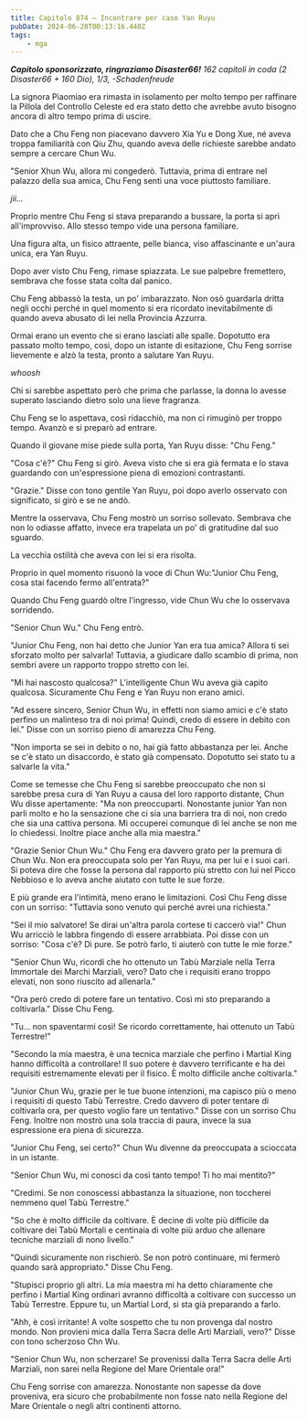 ```yaml
---
title: Capitolo 874 – Incontrare per caso Yan Ruyu
pubDate: 2024-06-28T00:13:16.440Z
tags:
    - mga
---
```



<em><strong>Capitolo sponsorizzato, ringraziamo Disaster66!</strong>
162 capitoli in coda (2 Disaster66 + 160 Dio), 1/3,
-Schadenfreude</em>


La signora Piaomiao era rimasta in isolamento per molto tempo per raffinare la Pillola del Controllo Celeste ed era stato detto che avrebbe avuto bisogno ancora di altro tempo prima di uscire.


Dato che a Chu Feng non piacevano davvero Xia Yu e Dong Xue, né aveva troppa familiarità con Qiu Zhu, quando aveva delle richieste sarebbe andato sempre a cercare Chun Wu.


"Senior Xhun Wu, allora mi congederò. Tuttavia, prima di entrare nel palazzo della sua amica, Chu Feng sentì una voce piuttosto familiare.


*jii...*


Proprio mentre Chu Feng si stava preparando a bussare, la porta si aprì all'improvviso. Allo stesso tempo vide una persona familiare.


Una figura alta, un fisico attraente, pelle bianca, viso affascinante e un'aura unica, era Yan Ruyu.


Dopo aver visto Chu Feng, rimase spiazzata. Le sue palpebre fremettero, sembrava che fosse stata colta dal panico.


Chu Feng abbassò la testa, un po' imbarazzato. Non osò guardarla dritta negli occhi perché in quel momento si era ricordato inevitabilmente di quando aveva abusato di lei nella Provincia Azzurra.


Ormai erano un evento che si erano lasciati alle spalle. Dopotutto era passato molto tempo, così, dopo un istante di esitazione, Chu Feng sorrise lievemente e alzò la testa, pronto a salutare Yan Ruyu.


*whoosh*


Chi si sarebbe aspettato però che prima che parlasse, la donna lo avesse superato lasciando dietro solo una lieve fragranza.


Chu Feng se lo aspettava, così ridacchiò, ma non ci rimuginò per troppo tempo. Avanzò e si preparò ad entrare.


Quando il giovane mise piede sulla porta, Yan Ruyu disse: "Chu Feng." 


"Cosa c'è?" Chu Feng si girò. Aveva visto che si era già fermata e lo stava guardando con un'espressione piena di emozioni contrastanti.


"Grazie." Disse con tono gentile Yan Ruyu, poi dopo averlo osservato con significato, si girò e se ne andò.


Mentre la osservava, Chu Feng mostrò un sorriso sollevato. Sembrava che non lo odiasse affatto, invece era trapelata un po' di gratitudine dal suo sguardo.


La vecchia ostilità che aveva con lei si era risolta.


Proprio in quel momento risuonò la voce di Chun Wu:"Junior Chu Feng, cosa stai facendo fermo all'entrata?"


Quando Chu Feng guardò oltre l'ingresso, vide Chun Wu che lo osservava sorridendo.


"Senior Chun Wu." Chu Feng entrò.


"Junior Chu Feng, non hai detto che Junior Yan era tua amica? Allora ti sei sforzato molto per salvarla! Tuttavia, a giudicare dallo scambio di prima, non sembri avere un rapporto troppo stretto con lei.


"Mi hai nascosto qualcosa?" L'intelligente Chun Wu aveva già capito qualcosa. Sicuramente Chu Feng e Yan Ruyu non erano amici.


"Ad essere sincero, Senior Chun Wu, in effetti non siamo amici e c'è stato perfino un malinteso tra di noi prima! Quindi, credo di essere in debito con lei." Disse con un sorriso pieno di amarezza Chu Feng.


"Non importa se sei in debito o no, hai già fatto abbastanza per lei. Anche se c'è stato un disaccordo, è stato già compensato. Dopotutto sei stato tu a salvarle la vita."


Come se temesse che Chu Feng si sarebbe preoccupato che non si sarebbe presa cura di Yan Ruyu a causa del loro rapporto distante, Chun Wu disse apertamente: "Ma non preoccuparti. Nonostante junior Yan non parli molto e ho la sensazione che ci sia una barriera tra di noi, non credo che sia una cattiva persona. Mi occuperei comunque di lei anche se non me lo chiedessi. Inoltre piace anche alla mia maestra."


"Grazie Senior Chun Wu." Chu Feng era davvero grato per la premura di Chun Wu. Non era preoccupata solo per Yan Ruyu, ma per lui e i suoi cari. Si poteva dire che fosse la persona dal rapporto più stretto con lui nel Picco Nebbioso e lo aveva anche aiutato con tutte le sue forze.


E più grande era l'intimità, meno erano le limitazioni. Così Chu Feng disse con un sorriso: "Tuttavia sono venuto qui perché avrei una richiesta."


"Sei il mio salvatore! Se dirai un'altra parola cortese ti caccerò via!" Chun Wu arricciò le labbra fingendo di essere arrabbiata. Poi disse con un sorriso: "Cosa c'è? Dì pure. Se potrò farlo, ti aiuterò con tutte le mie forze."


"Senior Chun Wu, ricordi che ho ottenuto un Tabù Marziale nella Terra Immortale dei Marchi Marziali, vero? Dato che i requisiti erano troppo elevati, non sono riuscito ad allenarla."


"Ora però credo di potere fare un tentativo. Così mi sto preparando a coltivarla." Disse Chu Feng.


"Tu... non spaventarmi così! Se ricordo correttamente, hai ottenuto un Tabù Terrestre!"


"Secondo la mia maestra, è una tecnica marziale che perfino i Martial King hanno difficoltà a controllare! Il suo potere è davvero terrificante e ha dei requisiti estremamente elevati per il fisico. È molto difficile anche coltivarla."


"Junior Chun Wu, grazie per le tue buone intenzioni, ma capisco più o meno i requisiti di questo Tabù Terrestre. Credo davvero di poter tentare di coltivarla ora, per questo voglio fare un tentativo." Disse con un sorriso Chu Feng. Inoltre non mostrò una sola traccia di paura, invece la sua espressione era piena di sicurezza.


"Junior Chu Feng, sei certo?" Chun Wu divenne da preoccupata a scioccata in un istante.


"Senior Chun Wu, mi conosci da così tanto tempo! Ti ho mai mentito?"


"Credimi. Se non conoscessi abbastanza la situazione, non toccherei nemmeno quel Tabù Terrestre."


"So che è molto difficile da coltivare. È decine di volte più difficile da coltivare dei Tabù Mortali e centinaia di volte più arduo che allenare tecniche marziali di nono livello."


"Quindi sicuramente non rischierò. Se non potrò continuare, mi fermerò quando sarà appropriato." Disse Chu Feng.


"Stupisci proprio gli altri. La mia maestra mi ha detto chiaramente che perfino i Martial King ordinari avranno difficoltà a coltivare con successo un Tabù Terrestre. Eppure tu, un Martial Lord, si sta già preparando a farlo.


"Ahh, è così irritante! A volte sospetto che tu non provenga dal nostro mondo. Non provieni mica dalla Terra Sacra delle Arti Marziali, vero?" Disse con tono scherzoso Chn Wu.


"Senior Chun Wu, non scherzare! Se provenissi dalla Terra Sacra delle Arti Marziali, non sarei nella Regione del Mare Orientale ora!"


Chu Feng sorrise con amarezza. Nonostante non sapesse da dove proveniva, era sicuro che probabilmente non fosse nato nella Regione del Mare Orientale o negli altri continenti attorno.
                                

